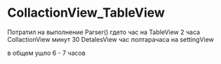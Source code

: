# CollactionView_TableView
Потратил на выполнение 
Parser() гдето час 
на TableView 2 часа 
CollactionView минут 30
DetalesView час
полтарачаса на settingView

в общем ушло 6 - 7 часов 


